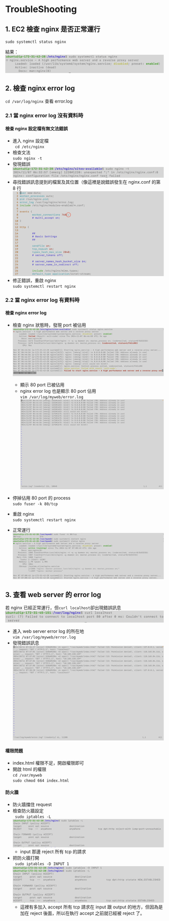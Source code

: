 # TroubleShooting

## 1. EC2 檢查 nginx 是否正常運行

`sudo systemctl status nginx`

結果：  
![image](https://github.com/ching11720/git-practice/blob/main/week-09-graph/分號/檢查nginx狀況.png)

## 2. 檢查 nginx error log

`cd /var/log/nginx` 查看 error.log

### 2.1 當 nginx error log 沒有資料時

#### 檢查 nginx 設定檔有無文法錯誤

-   進入 nginx 設定檔  
    ` cd /etc/nginx`
-   檢查文法  
    `sudo nginx -t`
-   發現錯誤  
    ![image](https://github.com/ching11720/git-practice/blob/main/week-09-graph/分號/檢查nginx設定的語法.png)
-   尋找錯誤訊息提到的檔案及其位置（像這裡是說錯誤發生在 nginx.conf 的第 8 行  
    ![image](https://github.com/ching11720/git-practice/blob/main/week-09-graph/分號/分號錯誤.png)
-   修正錯誤，重啟 nginx  
    `sudo systemctl restart nginx`

### 2.2 當 nginx error log 有資料時

#### 檢查 nginx error log

-   檢查 nginx 狀態時，發現 port 被佔用  
     ![image](https://github.com/ching11720/git-practice/blob/main/week-09-graph/80佔用/檢查nginx狀況.png)

    -   顯示 80 port 已被佔用
    -   nginx error log 也是顯示 80 port 佔用  
        `vim /var/log/myweb/error.log`  
        ![image](https://github.com/ching11720/git-practice/blob/main/week-09-graph/80佔用/檢查nginx%20error%20log.png)

-   停掉佔用 80 port 的 process  
    `sudo fuser -k 80/tcp`
-   重啟 nginx  
    `sudo systemctl restart nginx`
-   正常運行  
    ![image](https://github.com/ching11720/git-practice/blob/main/week-09-graph/80佔用/砍掉佔用80的process%2B正常畫面.png)

## 3. 查看 web server 的 error log

若 nginx 已經正常運行，但`curl localhost`卻出現錯誤訊息  
![image](https://github.com/ching11720/git-practice/blob/main/week-09-graph/html權限/不能連接server.png)

-   進入 web server error log 的所在地  
    `vim /var/log/myweb/error.log`
-   發現錯誤訊息  
    ![image](https://github.com/ching11720/git-practice/blob/main/week-09-graph/html權限/myweb%20error%20log.png)

#### 權限問題

-   index.html 權限不足，開啟權限即可
-   開啟 html 的權限  
    `cd /var/myweb`  
    `sudo chmod 664 index.html`

#### 防火牆

-   防火牆擋住 request
-   檢查防火牆設定  
    ` sudo iptables -L`  
    ![image](https://github.com/ching11720/git-practice/blob/main/week-09-graph/防火牆/檢查防火牆.png)
    -   input 那邊 reject 所有 tcp 的請求
-   把防火牆打開  
    ` sudo iptables -D INPUT 1`  
    ![image](https://github.com/ching11720/git-practice/blob/main/week-09-graph/防火牆/截圖%202024-11-07%20下午3.20.01.png)
    -   這裡有多加入 accept 所有 tcp 請求在 input 跟 output 的地方，但因為是加在 reject 後面，所以在執行 accept 之前就已經被 reject 了。
